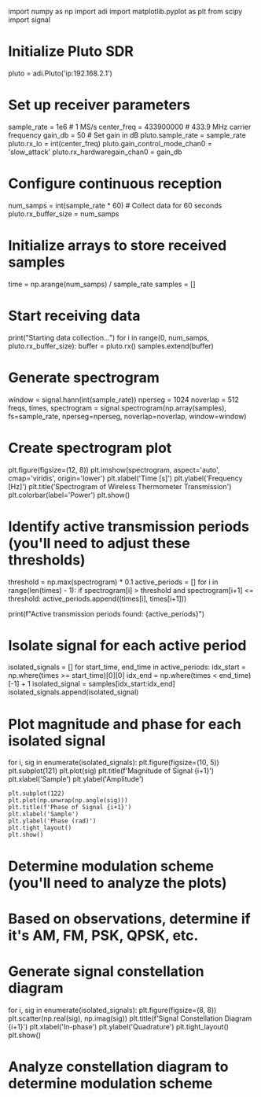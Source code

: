 import numpy as np
import adi
import matplotlib.pyplot as plt
from scipy import signal

# Initialize Pluto SDR
pluto = adi.Pluto('ip:192.168.2.1')

# Set up receiver parameters
sample_rate = 1e6  # 1 MS/s
center_freq = 433900000  # 433.9 MHz carrier frequency
gain_db = 50  # Set gain in dB
pluto.sample_rate = sample_rate
pluto.rx_lo = int(center_freq)
pluto.gain_control_mode_chan0 = 'slow_attack'
pluto.rx_hardwaregain_chan0 = gain_db

# Configure continuous reception
num_samps = int(sample_rate * 60)  # Collect data for 60 seconds
pluto.rx_buffer_size = num_samps

# Initialize arrays to store received samples
time = np.arange(num_samps) / sample_rate
samples = []

# Start receiving data
print("Starting data collection...")
for i in range(0, num_samps, pluto.rx_buffer_size):
    buffer = pluto.rx()
    samples.extend(buffer)

# Generate spectrogram
window = signal.hann(int(sample_rate))
nperseg = 1024
noverlap = 512
freqs, times, spectrogram = signal.spectrogram(np.array(samples), fs=sample_rate, nperseg=nperseg, noverlap=noverlap, window=window)

# Create spectrogram plot
plt.figure(figsize=(12, 8))
plt.imshow(spectrogram, aspect='auto', cmap='viridis', origin='lower')
plt.xlabel('Time [s]')
plt.ylabel('Frequency [Hz]')
plt.title('Spectrogram of Wireless Thermometer Transmission')
plt.colorbar(label='Power')
plt.show()

# Identify active transmission periods (you'll need to adjust these thresholds)
threshold = np.max(spectrogram) * 0.1
active_periods = []
for i in range(len(times) - 1):
    if spectrogram[i] > threshold and spectrogram[i+1] <= threshold:
        active_periods.append((times[i], times[i+1]))

print(f"Active transmission periods found: {active_periods}")

# Isolate signal for each active period
isolated_signals = []
for start_time, end_time in active_periods:
    idx_start = np.where(times >= start_time)[0][0]
    idx_end = np.where(times < end_time)[-1] + 1
    isolated_signal = samples[idx_start:idx_end]
    isolated_signals.append(isolated_signal)

# Plot magnitude and phase for each isolated signal
for i, sig in enumerate(isolated_signals):
    plt.figure(figsize=(10, 5))
    plt.subplot(121)
    plt.plot(sig)
    plt.title(f'Magnitude of Signal {i+1}')
    plt.xlabel('Sample')
    plt.ylabel('Amplitude')
    
    plt.subplot(122)
    plt.plot(np.unwrap(np.angle(sig)))
    plt.title(f'Phase of Signal {i+1}')
    plt.xlabel('Sample')
    plt.ylabel('Phase (rad)')
    plt.tight_layout()
    plt.show()

# Determine modulation scheme (you'll need to analyze the plots)
# Based on observations, determine if it's AM, FM, PSK, QPSK, etc.

# Generate signal constellation diagram
for i, sig in enumerate(isolated_signals):
    plt.figure(figsize=(8, 8))
    plt.scatter(np.real(sig), np.imag(sig))
    plt.title(f'Signal Constellation Diagram {i+1}')
    plt.xlabel('In-phase')
    plt.ylabel('Quadrature')
    plt.tight_layout()
    plt.show()

# Analyze constellation diagram to determine modulation scheme
